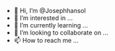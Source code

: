 - 👋 Hi, I’m @Josephhansol
- 👀 I’m interested in ...
- 🌱 I’m currently learning ...
- 💞️ I’m looking to collaborate on ...
- 📫 How to reach me ...

<!---
Josephhansol/Josephhansol is a ✨ special ✨ repository because its `README.md` (this file) appears on your GitHub profile.
You can click the Preview link to take a look at your changes.
--->
